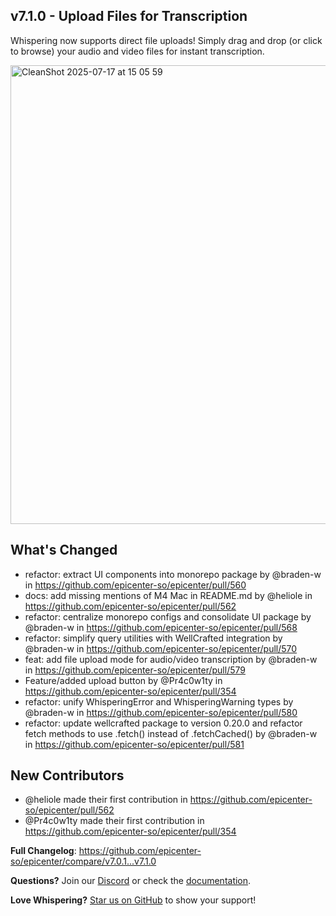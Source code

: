 ## v7.1.0 - Upload Files for Transcription

Whispering now supports direct file uploads! Simply drag and drop (or click to browse) your audio and video files for instant transcription.

<img width="545" height="734" alt="CleanShot 2025-07-17 at 15 05 59" src="https://github.com/user-attachments/assets/ceac6f37-9b1f-4a91-a10d-204431f21a66" />


## What's Changed
* refactor: extract UI components into monorepo package by @braden-w in https://github.com/epicenter-so/epicenter/pull/560
* docs: add missing mentions of M4 Mac in README.md by @heliole in https://github.com/epicenter-so/epicenter/pull/562
* refactor: centralize monorepo configs and consolidate UI package by @braden-w in https://github.com/epicenter-so/epicenter/pull/568
* refactor: simplify query utilities with WellCrafted integration by @braden-w in https://github.com/epicenter-so/epicenter/pull/570
* feat: add file upload mode for audio/video transcription by @braden-w in https://github.com/epicenter-so/epicenter/pull/579
* Feature/added upload button by @Pr4c0w1ty in https://github.com/epicenter-so/epicenter/pull/354
* refactor: unify WhisperingError and WhisperingWarning types by @braden-w in https://github.com/epicenter-so/epicenter/pull/580
* refactor: update wellcrafted package to version 0.20.0 and refactor fetch methods to use .fetch() instead of .fetchCached() by @braden-w in https://github.com/epicenter-so/epicenter/pull/581

## New Contributors
* @heliole made their first contribution in https://github.com/epicenter-so/epicenter/pull/562
* @Pr4c0w1ty made their first contribution in https://github.com/epicenter-so/epicenter/pull/354

**Full Changelog**: https://github.com/epicenter-so/epicenter/compare/v7.0.1...v7.1.0

**Questions?** Join our [Discord](https://discord.gg/YWa5YVUSxa) or check the [documentation](https://github.com/epicenter-so/epicenter#readme).

**Love Whispering?** [Star us on GitHub](https://github.com/epicenter-so/epicenter) to show your support!